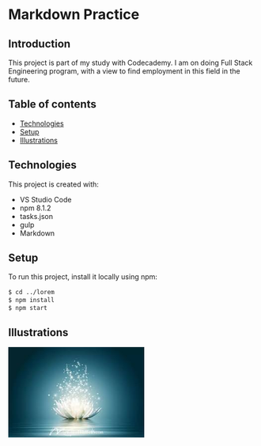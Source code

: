# Markdown Practice


## Introduction
This project is part of my study with Codecademy. I am on doing Full Stack Engineering program, with a view to find employment in this field in the future.

## Table of contents
* [Technologies](#technologies)
* [Setup](#setup)
* [Illustrations](#illustrations)

## Technologies
This project is created with:
+ VS Studio Code
+ npm 8.1.2
+ tasks.json
+ gulp
+ Markdown

## Setup
To run this project, install it locally using npm:

```
$ cd ../lorem
$ npm install
$ npm start
```

## Illustrations
![Lotus Flower](https://github.com/blackwidow28/Markdown_practice/blob/main/lotus.jpg)
